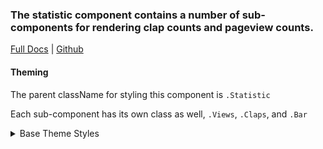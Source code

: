 ### The statistic component contains a number of sub-components for rendering clap counts and pageview counts.

[Full Docs](pinpt.github.io/react/?path=/docs/components-statistic) | [Github](https://github.com/pinpt/react/tree/master/src/components/Statistic)

#### Theming

The parent className for styling this component is `.Statistic`

Each sub-component has its own class as well, `.Views`, `.Claps`, and `.Bar`

<details>
	<summary>Base Theme Styles</summary>

```css
.Statistic.wrapper {
	display: flex;
	align-items: center;
}

.Statistic .count {
	margin-left: 5px;
}

.Statistic.Bar .Statistic.Views.wrapper {
	margin-right: 20px;
}
```

</details>
